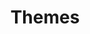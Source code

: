 ---
title: Themes
sections:
  - section_id: themes_swift
    type: themes_swift
    background: F7F7F1
    title: All Themes
    has_tab: true
    tab_title: "Themes:"
    tab_background: 1D242C
    tab_items: 
        - label: ALL THEMES
          subtitle_1: Beautiful and responsive themes created by our designers which are ready to launch immediately and are fully customizable.
          style: link
        - label: BUSINESS
          style: link
        - label: LEARNING
          style: link
        - label: PRODUCT
          style: link
        - label: PORTFOLIO
          style: link
        - label: PERSONAL
          style: link
        - label: EVENT
          style: link
        - label: BLOG
          style: link
        - label: CUSTOM
          style: link
    custom:
        section_id: call-to-action
        custom: custom
        background_color: 'F7F7F1'
        subtitle_1: Want something different from our themes? <br> Our UI and UX Team will help you build a custom theme, based on your preference! <br> The freedom to build a website limited only by your imagination.
        image: images/themescustom_1.svg
        image_alt: cta_image
        actions:
          - label: Get in touch
            url: /signup
            style: primary
            has_icon: true
            icon: arrow-right
            icon_position: right
            icon_color: black
            background_color: white
            text_color: black
            has_border: true
            border: black
    grid_items:
        - image: images/themes_1.svg
          image_alt: themes logo
          image_align: center
          url: 
        - image: images/themes_1.svg
          image_alt: themes logo
          image_align: center
        - image: images/themes_1.svg
          image_alt: themes logo
          image_align: center
        - image: images/themes_1.svg
          image_alt: themes logo
          image_align: center
        - image: images/themes_1.svg
          image_alt: themes logo
          image_align: center
        - image: images/themes_1.svg
          image_alt: themes logo
          image_align: center
        - image: images/themes_1.svg
          image_alt: themes logo
          image_align: center
        - image: images/themes_1.svg
          image_alt: themes logo
          image_align: center
        - image: images/themes_1.svg
          image_alt: themes logo
          image_align: center   
template: landing
---